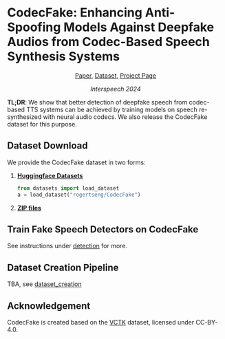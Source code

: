 # CodecFake: Enhancing Anti-Spoofing Models Against Deepfake Audios from Codec-Based Speech Synthesis Systems

<p align="center">  
    <a href="https://arxiv.org/abs/2406.07237">Paper</a>,
    <a href="https://huggingface.co/datasets/rogertseng/CodecFake">Dataset</a>,
    <a href="https://codecfake.github.io/">Project Page</a>
</p>
<p align="center">  
    <i>Interspeech 2024</i>
</p>

**TL;DR**: We show that better detection of deepfake speech from codec-based TTS systems can be achieved by training models on speech re-synthesized with neural audio codecs.
We also release the CodecFake dataset for this purpose.

## Dataset Download

We provide the CodecFake dataset in two forms:
1. [**Huggingface Datasets**](https://huggingface.co/datasets/rogertseng/CodecFake)

    ```python
    from datasets import load_dataset
    a = load_dataset("rogertseng/CodecFake")
    ```

2. [**ZIP files**](https://huggingface.co/datasets/rogertseng/CodecFake_wavs/tree/main)

## Train Fake Speech Detectors on CodecFake

See instructions under [detection](https://github.com/roger-tseng/CodecDetect) for more.

## Dataset Creation Pipeline

TBA, see [dataset_creation](https://github.com/roger-tseng/AudioDecBenchmark)

## Acknowledgement

CodecFake is created based on the [VCTK](https://datashare.ed.ac.uk/handle/10283/3443) dataset, licensed under CC-BY-4.0.

